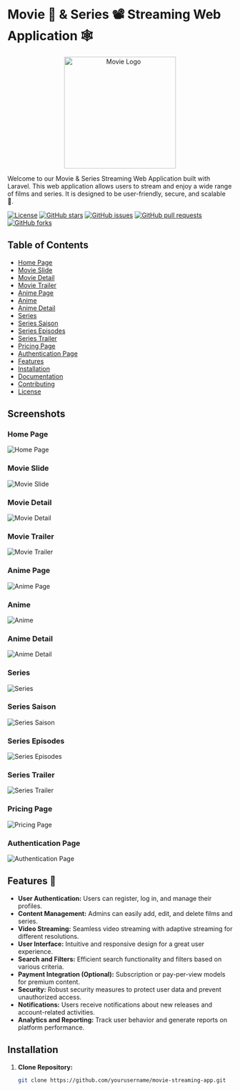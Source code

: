 # Movie 🎥 & Series 📽️ Streaming Web Application 🕸️

<div align="center">
  <img width="250" src="https://bmsvieira.github.io/moovie.js/demo-template/images/moovie_black.png" alt="Movie Logo">
</div>

Welcome to our Movie & Series Streaming Web Application built with Laravel. This web application allows users to stream and enjoy a wide range of films and series. It is designed to be user-friendly, secure, and scalable 🍿.



[![License](https://img.shields.io/badge/License-MIT-blue.svg)](LICENSE)
[![GitHub stars](https://img.shields.io/github/stars/Imadnajam/Undermovies-app)](https://github.com/Imadnajam/Undermovies-app/stargazers)
[![GitHub issues](https://img.shields.io/github/issues/Imadnajam/Undermovies-app)](https://github.com/Imadnajam/Undermovies-app/issues)
[![GitHub pull requests](https://img.shields.io/github/issues-pr/Imadnajam/Undermovies-app)](https://github.com/Imadnajam/Undermovies-app/pulls)
[![GitHub forks](https://img.shields.io/github/forks/Imadnajam/Undermovies-app)](https://github.com/Imadnajam/Undermovies-app/network)





## Table of Contents
- [Home Page](#home-page)
- [Movie Slide](#movie-slide)
- [Movie Detail](#movie-detail)
- [Movie Trailer](#movie-trailer)
- [Anime Page](#anime-page)
- [Anime](#anime)
- [Anime Detail](#anime-detail)
- [Series](#series)
- [Series Saison](#series-saison)
- [Series Episodes](#series-episodes)
- [Series Trailer](#series-trailer)
- [Pricing Page](#pricing-page)
- [Authentication Page](#auth-page)
- [Features](#features)
- [Installation](#installation)
- [Documentation](#documentation)
- [Contributing](#contributing)
- [License](#license)

## Screenshots

### Home Page
![Home Page](https://github.com/Imadnajam/Undermovies-app/blob/master/screenshot/1.png)

### Movie Slide
![Movie Slide](https://github.com/Imadnajam/Undermovies-app/blob/master/screenshot/2.png)

### Movie Detail
![Movie Detail](https://github.com/Imadnajam/Undermovies-app/blob/master/screenshot/3.png)

### Movie Trailer
![Movie Trailer](https://github.com/Imadnajam/Undermovies-app/blob/master/screenshot/4.png)

### Anime Page
![Anime Page](https://github.com/Imadnajam/Undermovies-app/blob/master/screenshot/5.png)

### Anime
![Anime](https://github.com/Imadnajam/Undermovies-app/blob/master/screenshot/6.png)

### Anime Detail
![Anime Detail](https://github.com/Imadnajam/Undermovies-app/blob/master/screenshot/7.png)

### Series
![Series](https://github.com/Imadnajam/Undermovies-app/blob/master/screenshot/8.png)

### Series Saison
![Series Saison](https://github.com/Imadnajam/Undermovies-app/blob/master/screenshot/9.png)

### Series Episodes
![Series Episodes](https://github.com/Imadnajam/Undermovies-app/blob/master/screenshot/10.png)

### Series Trailer
![Series Trailer](https://github.com/Imadnajam/Undermovies-app/blob/master/screenshot/11.png)

### Pricing Page
![Pricing Page](https://github.com/Imadnajam/Undermovies-app/blob/master/screenshot/12.png)

### Authentication Page
![Authentication Page](https://github.com/Imadnajam/Undermovies-app/blob/master/screenshot/13.png)

## Features 💼

- **User Authentication:** Users can register, log in, and manage their profiles.
- **Content Management:** Admins can easily add, edit, and delete films and series.
- **Video Streaming:** Seamless video streaming with adaptive streaming for different resolutions.
- **User Interface:** Intuitive and responsive design for a great user experience.
- **Search and Filters:** Efficient search functionality and filters based on various criteria.
- **Payment Integration (Optional):** Subscription or pay-per-view models for premium content.
- **Security:** Robust security measures to protect user data and prevent unauthorized access.
- **Notifications:** Users receive notifications about new releases and account-related activities.
- **Analytics and Reporting:** Track user behavior and generate reports on platform performance.


## Installation

1. **Clone Repository:**
   ```bash
   git clone https://github.com/yourusername/movie-streaming-app.git
   
